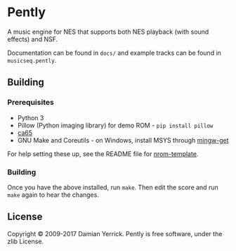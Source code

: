 # Pently

A music engine for NES that supports both NES playback (with sound
effects) and NSF.

Documentation can be found in `docs/` and example tracks can be found in `musicseq.pently`.

## Building

### Prerequisites

- Python 3
- Pillow (Python imaging library) for demo ROM - `pip install pillow`
- [ca65](https://cc65.github.io/cc65/)
- GNU Make and Coreutils - on Windows, install MSYS through
  [mingw-get](http://www.mingw.org/wiki/Getting_Started)

For help setting these up, see the README file for
[nrom-template](https://github.com/pinobatch/nrom-template).

### Building

Once you have the above installed, run `make`.
Then edit the score and run `make` again to hear the changes.

## License

Copyright &copy; 2009-2017 Damian Yerrick.
Pently is free software, under the zlib License.
